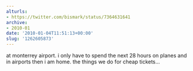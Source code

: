 ```yaml
---
alturls:
- https://twitter.com/bismark/status/7364631641
archive:
- 2010-01
date: '2010-01-04T11:51:13+00:00'
slug: '1262605873'
---
```


at monterrey airport. i only have to spend the next 28 hours on planes and in airports then i am home. the things we do for cheap tickets...

